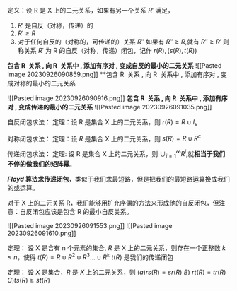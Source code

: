 定义：设 R 是 X 上的二元关系，如果有另一个关系 $R'$ 满足，
1. $R'$ 是自反（对称，传递）的
2. $R'\geq R$
3. 对于任何自反的（对称的，可传递的）关系 $R''$ 如果有 $R''\geq R$,就有 $R''\geq R'$ 则称关系 $R'$ 为 R 的自反（对称，传递）闭包，记作 $r(R),(s(R),t(R))$

**包含 R  关系 , 向 R  关系中 , 添加有序对 , 变成自反的最小的二元关系**
![[Pasted image 20230926090859.png]]
**包含 R  关系 , 向 R  关系中 , 添加有序对 , 变成对称的最小的二元关系

![[Pasted image 20230926090916.png]]
**包含 R  关系 , 向 R  关系中 , 添加有序对 , 变成传递的最小的二元关系**
![[Pasted image 20230926091035.png]]



自反闭包求法：
定理：设 R 是集合 X 上的二元关系，则 $r(R)=R \cup I_{x}$

对称闭包求法：
定理：设 $R$ 是集合 X 上的二元关系，则 $s(R)=R \cup R^c$

传递闭包求法：
定理: 设 R 是集合 X 上的二元关系，则 $\cup_{i=1}^{\infty} R^i$,就**相当于我们不停的做我们的矩阵幂**。

**$Floyd$ 算法求传递闭包**，类似于我们求最短路，但是把我们的最短路运算换成我们的或运算。

对于 X 上的二元关系 R，我们能够用扩充序偶的方法来形成他的自反闭包，但注意：自反闭包应该是包含 R 的最小自反关系。



![[Pasted image 20230926091553.png]]
![[Pasted image 20230926091610.png]]

定理：
设 X 是含有 n 个元素的集合, $R$ 是 X 上的二元关系，则存在一个正整数 $k\leq n$，使得
$t(R)=R\cup R^2\cup R^3\dots \cup R^k$ $t(R)$ 是我们的传递闭包

定理：
设 $X$ 是集合，$R$ 是 $X$ 上的二元关系，则
$(a) rs(R)=sr(R)$
$B)\ rt(R)=tr(R)$
$C)ts(R)\geq st(R)$

